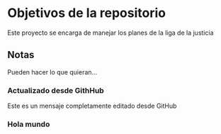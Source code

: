 # Objetivos de la repositorio

Este proyecto se encarga de manejar los planes de la liga de la justicia


## Notas
Pueden hacer lo que quieran...

### Actualizado desde GithHub
Este es un mensaje completamente editado desde GitHub

### Hola mundo
